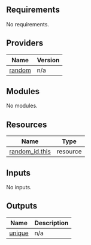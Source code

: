 ## Requirements

No requirements.

## Providers

| Name | Version |
|------|---------|
| <a name="provider_random"></a> [random](#provider\_random) | n/a |

## Modules

No modules.

## Resources

| Name | Type |
|------|------|
| [random_id.this](https://registry.terraform.io/providers/hashicorp/random/latest/docs/resources/id) | resource |

## Inputs

No inputs.

## Outputs

| Name | Description |
|------|-------------|
| <a name="output_unique"></a> [unique](#output\_unique) | n/a |
